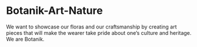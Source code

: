 # Botanik-Art-Nature
We want to showcase our floras and our craftsmanship by creating art pieces that will make the wearer take pride about one’s culture and heritage. We are Botanik.
